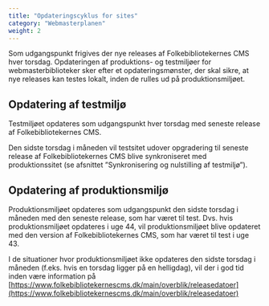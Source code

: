 ```yaml
---
title: "Opdateringscyklus for sites"
category: "Webmasterplanen"
weight: 2
---
```


Som udgangspunkt frigives der nye releases af Folkebibliotekernes CMS hver torsdag.
Opdateringen af produktions- og testmiljøer for webmasterbiblioteker sker efter et
opdateringsmønster, der skal sikre, at nye releases kan testes lokalt, inden de rulles ud på
produktionsmiljøet.

## Opdatering af testmiljø
Testmiljøet opdateres som udgangspunkt hver torsdag med seneste release af
Folkebibliotekernes CMS.

Den sidste torsdag i måneden vil testsitet udover opgradering til seneste release af
Folkebibliotekernes CMS blive synkroniseret med produktionssitet (se afsnittet
”Synkronisering og nulstilling af testmiljø”).

## Opdatering af produktionsmiljø
Produktionsmiljøet opdateres som udgangspunkt den sidste torsdag i måneden med den
seneste release, som har været til test. Dvs. hvis produktionsmiljøet opdateres i uge 44, vil
produktionsmiljøet blive opdateret med den version af Folkebibliotekernes CMS, som har
været til test i uge 43.

I de situationer hvor produktionsmiljøet ikke opdateres den sidste torsdag i måneden (f.eks.
hvis en torsdag ligger på en helligdag), vil der i god tid inden være information på
[https://www.folkebibliotekernescms.dk/main/overblik/releasedatoer](https://www.folkebibliotekernescms.dk/main/overblik/releasedatoer)